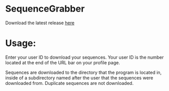 # SequenceGrabber

Download the latest release [here](https://github.com/Murasagi/SequenceGrabber/releases)

# Usage: 
Enter your user ID to download your sequences. Your user ID is the number located at the end of the URL bar on your profile page.

Sequences are downloaded to the directory that the program is located in, inside of a subdirectory named after the user that the sequences were downloaded from. Duplicate sequences are not downloaded.

